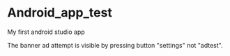 # Android_app_test
My first android studio app

The banner ad attempt is visible by pressing button "settings" not "adtest".
